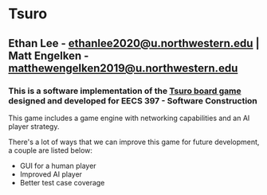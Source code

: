 # Tsuro
## Ethan Lee - ethanlee2020@u.northwestern.edu | Matt Engelken - matthewengelken2019@u.northwestern.edu

### This is a software implementation of the [Tsuro board game](https://en.wikipedia.org/wiki/Tsuro) designed and developed for EECS 397 - Software Construction

This game includes a game engine with networking capabilities and an AI player strategy. 

There's a lot of ways that we can improve this game for future development, a couple are listed below:
* GUI for a human player
* Improved AI player
* Better test case coverage
